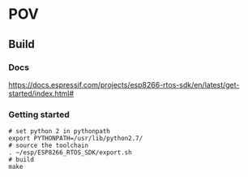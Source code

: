 # POV

## Build

### Docs

https://docs.espressif.com/projects/esp8266-rtos-sdk/en/latest/get-started/index.html#

### Getting started

```shell
# set python 2 in pythonpath
export PYTHONPATH=/usr/lib/python2.7/
# source the toolchain
. ~/esp/ESP8266_RTOS_SDK/export.sh
# build
make
```